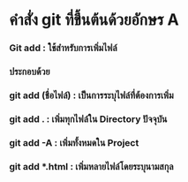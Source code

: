 # คำสั่ง git ที่ขึ้นต้นด้วยอักษร A

### Git add : ใช้สำหรับการเพิ่มไฟล์
### ประกอบด้วย
### git add (ชื่อไฟล์) : เป็นการระบุไฟล์ที่ต้องการเพิ่ม
### git add . : เพิ่มทุกไฟล์ใน Directory ปัจจุบัน
### git add -A : เพิ่มทั้งหมดใน Project
### git add *.html : เพิ่มหลายไฟล์โดยระบุนามสกุล




